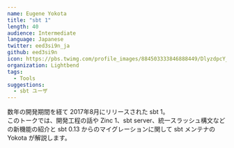 ```yaml
---
name: Eugene Yokota
title: "sbt 1"
length: 40
audience: Intermediate
language: Japanese
twitter: eed3si9n_ja
github: eed3si9n
icon: https://pbs.twimg.com/profile_images/884503333846888449/DlyzdpcY_400x400.jpg
organization: Lightbend
tags:
  - Tools
suggestions:
  - sbt ユーザ
---
```

数年の開発期間を経て 2017年8月にリリースされた sbt 1。  
このトークでは、開発工程の話や Zinc 1、sbt server、統一スラッシュ構文などの新機能の紹介と sbt 0.13 からのマイグレーションに関して sbt メンテナの Yokota が解説します。